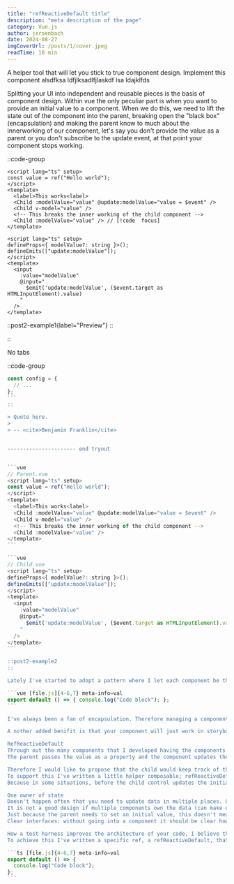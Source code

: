 ```yaml
---
title: "refReactiveDefault title"
description: "meta description of the page"
category: Vue.js
author: jeroenbach
date: 2024-08-27
imgCoverUrl: /posts/1/cover.jpeg
readTime: 10 min
---
```


A helper tool that will let you stick to true component design. Implement this component alsdfksa ldfjlksadlfjlaskdf lsa ldajklfds

<!--more-->

Splitting your UI into independent and reusable pieces is the basis of component design. Within vue the only peculiar part is when you want to provide an initial value to a component. When we do this, we need to lift the state out of the component into the parent, breaking open the "black box" (encapsulation) and making the parent know to much about the innerworking of our component, let's say you don't provide the value as a parent or you don't subscribe to the update event, at that point your component stops working.

::code-group

```vue [Parent.vue]
<script lang="ts" setup>
const value = ref("Hello world");
</script>
<template>
  <label>This works<label>
  <Child :modelValue="value" @update:modelValue="value = $event" />
  <Child v-model="value" />
  <!-- This breaks the inner working of the child component -->
  <Child :modelValue="value" /> // [!code  focus]
</template>
```

```vue [Child.vue]
<script lang="ts" setup>
defineProps<{ modelValue?: string }>();
defineEmits(["update:modelValue"]);
</script>
<template>
  <input
    :value="modelValue"
    @input="
      $emit('update:modelValue', ($event.target as HTMLInputElement).value)
    "
  />
</template>
```

::post2-example1{label="Preview"}
::

::

No tabs

::code-group

````js [config.js]
const config = {
  // ...
};
```
::

> Quote here.
>
> -- <cite>Benjamin Franklin</cite>


---------------------- end tryout


```vue
// Parent.vue
<script lang="ts" setup>
const value = ref("Hello world");
</script>
<template>
  <label>This works<label>
  <Child :modelValue="value" @update:modelValue="value = $event" />
  <Child v-model="value" />
  <!-- This breaks the inner working of the child component -->
  <Child :modelValue="value" />
</template>
```

```vue
// Child.vue
<script lang="ts" setup>
defineProps<{ modelValue?: string }>();
defineEmits(["update:modelValue"]);
</script>
<template>
  <input
    :value="modelValue"
    @input="
      $emit('update:modelValue', ($event.target as HTMLInputElement).value)
    "
  />
</template>
```

::post2-example2
::

Lately I've started to adopt a pattern where I let each component be the owner of it's state, only updating the parent when needed.

```vue [file.js]{4-6,7} meta-info=val
export default () => { console.log("Code block"); };
```

I've always been a fan of encapsulation. Therefore managing a components state in the parent always felt a bit odd to me.

A nother added benifit is that your component will just work in storybook.

RefReactiveDefault
Through out the many components that I developed having the components state managed by its parent always felt a bit odd to me.
The parent passes the value as a property and the component updates the parent of any changes. Although the value is clearly the responsibility of the child, the parent is the one taking care of it.

Therefore I would like to propose that the child would keep track of the value and the parent can set an initial value and can receive updates, but even without all this wired up the component can still function independently.
To support this I've written a little helper composable; refReactiveDefault.
Because in some situations, before the child control updates the initial value, the initial value can still change (for example when it is collected from an API).

One owner of state
Doesn't happen often that you need to update data in multiple places. Often it goes like this: one place for the initial data and then the child takes over. If not then you also don't need a v-model or update emit and is the value just a property.
It is not a good design if multiple components own the data (can make updates to it). 
Just because the parent needs to set an initial value, this doesn't mean it should own the state.
Clear interfaces: without going into a component it should be clear how it works

How a test harness improves the architecture of your code, I believe that putting your component in storybook achieves the same. This alone shows already that it is weird that a parent needs to know about the inner working of the component (providing it a value and subscribing to its event). A much better design I find that the component manages its own state, independently on whether the parent provides a value or wants to know whether the value has been updated. It can do those things, but the component works just as fine without. 
To achieve this I've written a specific ref, a refReactiveDefault, that can receive a default value and will return this default value until it's value is modified, as of then a deep clone is made and updated. Now at the moment the default changes, the value is reset again.

```ts [file.js]{4-6,7} meta-info=val
export default () => {
  console.log("Code block");
};
```
````
